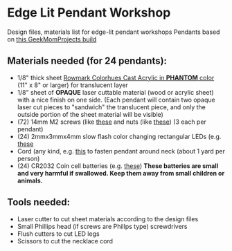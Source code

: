 # Edge Lit Pendant Workshop
Design files, materials list for edge-lit pendant workshops
Pendants based on [this GeekMomProjects build](https://www.geekmomprojects.com/layered-edge-lit-pendants/)

## Materials needed (for 24 pendants):

- 1/8" thick sheet [Rowmark Colorhues Cast Acrylic in **PHANTOM** color](https://www.jpplus.com/rowmark-colorhues-cast-acrylic?sku=CH341211-QTR) (11" x 8" or larger) for translucent layer
- 1/8" sheet of **OPAQUE** laser cuttable material (wood or acrylic sheet) with a nice finish on one side. (Each pendant will contain two opaque laser cut pieces to "sandwich" the translucent piece, and only the outside portion of the sheet material will be visible)
- (72) 14mm M2 screws (like [these](https://www.amazon.com/uxcell-M2x14mm-Phillips-Stainless-Fasteners/dp/B07LGXMT8K/) and nuts (like [these](https://www.amazon.com/binifiMux-100pcs-Stainless-Nylock-Locking/dp/B07L2W3QX3)) (3 each per pendant)
- (24) 2mmx3mmx4mm slow flash color changing rectangular LEDs (e.g. [these](https://www.aliexpress.us/item/2251832823874296.html)
- Cord (any kind, e.g. [this](https://www.amazon.com/Leather-String-Bracelets-Necklaces-Jewelry/dp/B0BGP4KW57) to fasten pendant around neck (about 1 yard per person)
- (24) CR2032 Coin cell batteries (e.g. [these](https://www.amazon.com/50-pcs-Pack-Lithium-Nightkonic/dp/B078GC5K81/)) **These batteries are small and very harmful if swallowed. Keep them away from small children or animals.**

## Tools needed:

- Laser cutter to cut sheet materials according to the design files
- Small Phillips head (if screws are Phillps type) screwdrivers
- Flush cutters to cut LED legs
- Scissors to cut the necklace cord

